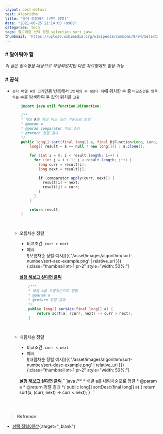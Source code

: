 ```yaml
---
layout: post-detail
test: Algorithm
title: "숫자 정렬하기 [선택 정렬]"
date: "2021-06-25 21:14:00 +0900"
categories: tech
tags: 알고리즘 선택 정렬 selection sort java
thumbnail: 'https://upload.wikimedia.org/wikipedia/commons/9/94/Selection-Sort-Animation.gif'
---
```


### # 알아둬야 할
*이 글은 정수형을 대상으로 작성되었지만 다른 자료형에도 활용 가능* 

### # 공식
- `숫자 배열 A의 크기`만큼 반복해서 `i번째의 수 n보다 뒤`에 위치한 수 중 `비교조건을 만족하는` 수를 탐색하여 두 값의 위치를 `교환` 

    ```java
        import java.util.function.BiFunction;
    
        /**
        * 배열 A를 특정 비교 조건 기준으로 정렬
        * @param a
        * @param comparator 비교 조건
        * @return 정렬 결과
        */
        public long[] sort(final long[] a, final BiFunction<Long, Long, Boolean> comparator) {
            long[] result = a == null ? new long[]{} : a.clone();
            
            for (int i = 0; i < result.length; i++) {
              for (int j = i + 1; j < result.length; j++) {
                long curr = result[i];
                long next = result[j];
            
                if (comparator.apply(curr, next)) {
                  result[i] = next;
                  result[j] = curr;
                }
              }
            }
            
            return result;
        }
    ```

    <br/>
    
    - 오름차순 정렬
        - 비교조건: `curr > next`
        - 예시   
        ![오름차순 정렬 예시]({{ '/asset/images/algorithm/sort-number/sort-asc-example.png' | relative_url }}){:class="thumbnail mt-1 pr-2" style="width: 50%;"}
        
        <br/>
        <a href="https://ideone.com/yvJvWM" target="_blank" class="btn-debugger">
            <strong><i class="fas fa-play-circle"></i> 실행 해보고 싶다면 클릭</strong>
        </a>
        
        ```java
            /***
            * 배열 a를 오름차순으로 정렬
            * @param a
            * @return 정렬 결과
            */
            public long[] sortAsc(final long[] a) {
                return sort(a, (curr, next) -> curr > next);
            }
        ```
        
    <br/>
    
    - 내림차순 정렬
        - 비교조건: `curr < next`
        - 예시   
        ![내림차순 정렬 예시]({{ '/asset/images/algorithm/sort-number/sort-desc-example.png' | relative_url }}){:class="thumbnail mt-1 pr-2" style="width: 50%;"}
        
        <br/>   
        <a href="https://ideone.com/Vlc04q" target="_blank" class="btn-debugger">
            <strong><i class="fas fa-play-circle"></i> 실행 해보고 싶다면 클릭</strong>
        </a>
        ```java
            /**
            * 배열 a를 내림차순으로 정렬
            * @param a
            * @return 정렬 결과
            */
            public long[] sortDesc(final long[] a) {
              return sort(a, (curr, next) -> curr < next);
            }
        ```

<br/>
<br/>

> **Refrence**
- [선택 정렬이란?](https://ko.wikipedia.org/wiki/%EC%84%A0%ED%83%9D_%EC%A0%95%EB%A0%AC){:target="_blank"}
